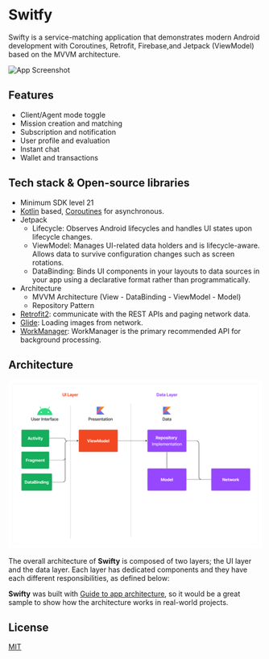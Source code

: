 
# Switfy

Swifty is a service-matching application that demonstrates modern Android development with Coroutines, Retrofit, Firebase,and Jetpack (ViewModel) based on the MVVM architecture.



![App Screenshot](https://i.imgur.com/W3S0IVa.png)


## Features

- Client/Agent mode toggle
- Mission creation and matching
- Subscription and notification
- User profile and evaluation
- Instant chat
- Wallet and transactions



## Tech stack & Open-source libraries
- Minimum SDK level 21
- [Kotlin](https://kotlinlang.org/) based, [Coroutines](https://github.com/Kotlin/kotlinx.coroutines) for asynchronous.
- Jetpack
  - Lifecycle: Observes Android lifecycles and handles UI states upon lifecycle changes.
  - ViewModel: Manages UI-related data holders and is lifecycle-aware. Allows data to survive configuration changes such as screen rotations.
  - DataBinding: Binds UI components in your layouts to data sources in your app using a declarative format rather than programmatically.
- Architecture
  - MVVM Architecture (View - DataBinding - ViewModel - Model)
  - Repository Pattern
- [Retrofit2](https://github.com/square/retrofit): communicate with the REST APIs and paging network data.
- [Glide](https://github.com/bumptech/glide): Loading images from network.
- [WorkManager](https://developer.android.com/topic/libraries/architecture/workmanager): WorkManager is the primary recommended API for background processing.


## Architecture

![architecture](figure/figure01.png)

The overall architecture of **Swifty** is composed of two layers; the UI layer and the data layer. Each layer has dedicated components and they have each different responsibilities, as defined below:

**Swifty** was built with [Guide to app architecture](https://developer.android.com/topic/architecture), so it would be a great sample to show how the architecture works in real-world projects.


## License

[MIT](https://choosealicense.com/licenses/mit/)

